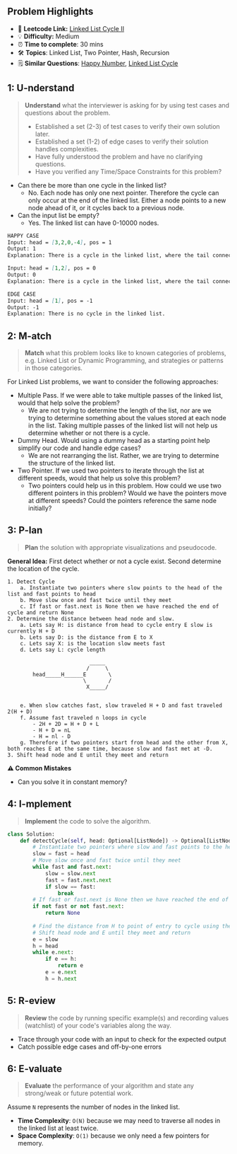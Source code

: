 ## Problem Highlights

* 🔗 **Leetcode Link:** [Linked List Cycle II](https://leetcode.com/problems/linked-list-cycle-ii/)
* 💡 **Difficulty:** Medium
* ⏰ **Time to complete**: 30 mins
* 🛠️ **Topics**: Linked List, Two Pointer, Hash, Recursion
* 🗒️ **Similar Questions**: [Happy Number](https://leetcode.com/problems/happy-number/), [Linked List Cycle](https://leetcode.com/problems/linked-list-cycle/)
    
## 1: U-nderstand
 
> **Understand** what the interviewer is asking for by using test cases and questions about the problem.
> 
> - Established a set (2-3) of test cases to verify their own solution later.
> - Established a set (1-2) of edge cases to verify their solution handles complexities.
> - Have fully understood the problem and have no clarifying questions.
> - Have you verified any Time/Space Constraints for this problem?

- Can there be more than one cycle in the linked list?
    - No. Each node has only one next pointer. Therefore the cycle can only occur at the end of the linked list. Either a node points to a new node ahead of it, or it cycles back to a previous node.
- Can the input list be empty?
    - Yes. The linked list can have 0-10000 nodes.

   
```markdown
HAPPY CASE
Input: head = [3,2,0,-4], pos = 1
Output: 1
Explanation: There is a cycle in the linked list, where the tail connects to the 1st node (0-indexed).

Input: head = [1,2], pos = 0
Output: 0
Explanation: There is a cycle in the linked list, where the tail connects to the 0th node.

EDGE CASE
Input: head = [1], pos = -1
Output: -1
Explanation: There is no cycle in the linked list.
```   
    
## 2: M-atch

<!-- See https://docs.google.com/document/d/1hYT1hoOJ6pFIt8A5q-PIZmYP7pB4WqlzyUJgFx9x2mY/edit#heading=h.ya2de4n4zsds for list of algorithms based on question type-->

> **Match** what this problem looks like to known categories of problems, e.g. Linked List or Dynamic Programming, and strategies or patterns in those categories.

For Linked List problems, we want to consider the following approaches:

- Multiple Pass. If we were able to take multiple passes of the linked list, would that help solve the problem?
    - We are not trying to determine the length of the list, nor are we trying to determine something about the values stored at each node in the list. Taking multiple passes of the linked list will not help us determine whether or not there is a cycle.
- Dummy Head. Would using a dummy head as a starting point help simplify our code and handle edge cases?
    - We are not rearranging the list. Rather, we are trying to determine the structure of the linked list.
- Two Pointer. If we used two pointers to iterate through the list at different speeds, would that help us solve this problem?
    - Two pointers could help us in this problem. How could we use two different pointers in this problem? Would we have the pointers move at different speeds? Could the pointers reference the same node initially?



## 3: P-lan

> **Plan** the solution with appropriate visualizations and pseudocode.


**General Idea:** First detect whether or not a cycle exist. Second determine the location of the cycle. 


```markdown!
1. Detect Cycle
    a. Instantiate two pointers where slow points to the head of the list and fast points to head
    b. Move slow once and fast twice until they meet
    c. If fast or fast.next is None then we have reached the end of cycle and return None
2. Determine the distance between head node and slow.
    a. Lets say H: is distance from head to cycle entry E slow is currently H + D
    b. Lets say D: is the distance from E to X
    c. Lets say X: is the location slow meets fast
    d. Lets say L: cycle length

                          _____
                         /     \
        head_____H______E       \
                        \       /
                         X_____/   
        
    
    e. When slow catches fast, slow traveled H + D and fast traveled 2(H + D)
    f. Assume fast traveled n loops in cycle
        - 2H + 2D = H + D + L
        - H + D = nL
        - H = nl - D
    g. Therefore if two pointers start from head and the other from X, both reaches E at the same time, because slow and fast met at -D. 
3. Shift head node and E until they meet and return
```

**⚠️ Common Mistakes**

* Can you solve it in constant memory? 

## 4: I-mplement

> **Implement** the code to solve the algorithm.

```python
class Solution:
    def detectCycle(self, head: Optional[ListNode]) -> Optional[ListNode]:
        # Instantiate two pointers where slow and fast points to the head of the list 
        slow = fast = head
        # Move slow once and fast twice until they meet
        while fast and fast.next:
            slow = slow.next
            fast = fast.next.next
            if slow == fast:
                break
        # If fast or fast.next is None then we have reached the end of cycle and return None
        if not fast or not fast.next: 
            return None
        
        # Find the distance from H to point of entry to cycle using theory(see above)
        # Shift head node and E until they meet and return
        e = slow
        h = head
        while e.next:
            if e == h:
                return e
            e = e.next
            h = h.next
```
    
## 5: R-eview

> **Review** the code by running specific example(s) and recording values (watchlist) of your code's variables along the way.

- Trace through your code with an input to check for the expected output
- Catch possible edge cases and off-by-one errors

## 6: E-valuate

> **Evaluate** the performance of your algorithm and state any strong/weak or future potential work.

Assume `N` represents the number of nodes in the linked list.

* **Time Complexity**: `O(N)` because we may need to traverse all nodes in the linked list at least twice. 
* **Space Complexity**: `O(1)` because we only need a few pointers for memory.